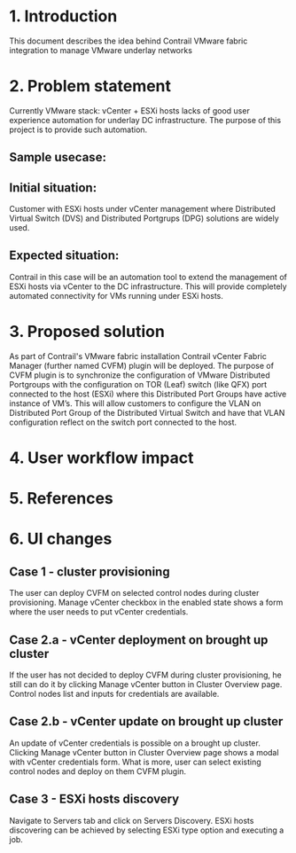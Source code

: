 # 1. Introduction
This document describes the idea behind Contrail VMware fabric integration to manage VMware underlay networks

# 2. Problem statement

Currently VMware stack: vCenter + ESXi hosts lacks of good user experience automation for underlay DC infrastructure. The purpose of this project is to provide such automation.

## Sample usecase:

## Initial situation:
Customer with ESXi hosts under vCenter management where Distributed Virtual Switch (DVS)
and Distributed Portgrups (DPG) solutions are widely used.

## Expected situation:
Contrail in this case will be an automation tool to extend the management of ESXi hosts via
vCenter to the DC infrastructure. This will provide completely automated connectivity
for VMs running under ESXi hosts.

# 3. Proposed solution
As part of Contrail's VMware fabric installation Contrail vCenter Fabric Manager (further named CVFM) plugin will be deployed. The purpose of CVFM plugin is to synchronize the configuration of VMware Distributed Portgroups with the configuration on TOR (Leaf) switch (like QFX) port connected to the host (ESXi) where this Distributed Port Groups have active instance of VM’s. This will allow customers to configure the VLAN on Distributed Port Group of the Distributed Virtual Switch and have that VLAN configuration reflect on the switch port connected to the host.

# 4. User workflow impact

# 5. References

# 6. UI changes

## Case 1 - cluster provisioning
The user can deploy CVFM on selected control nodes during cluster provisioning. Manage vCenter checkbox in the enabled state shows a form where the user needs to put vCenter credentials.

## Case 2.a - vCenter deployment on brought up cluster
If the user has not decided to deploy CVFM during cluster provisioning, he still can do it by clicking Manage vCenter button in Cluster Overview page. Control nodes list and inputs for credentials are available.

## Case 2.b - vCenter update on brought up cluster
An update of vCenter credentials is possible on a brought up cluster. Clicking Manage vCenter button in Cluster Overview page shows a modal with vCenter credentials form. What is more, user can select existing control nodes and deploy on them CVFM plugin.

## Case 3 - ESXi hosts discovery
Navigate to Servers tab and click on Servers Discovery. ESXi hosts discovering can be achieved by selecting ESXi type option and executing a job.

